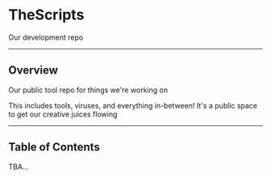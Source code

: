 # TheScripts
Our development repo

---
## Overview
Our public tool repo for things we're working on

This includes tools, viruses, and everything in-between! It's a public space to get our creative juices flowing

---
## Table of Contents
TBA...
